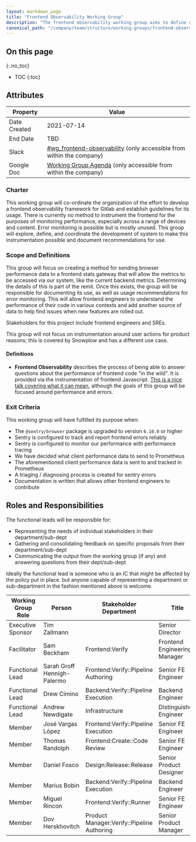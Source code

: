 ```yaml
---
layout: markdown_page
title: "Frontend Observability Working Group"
description: "The frontend observability working group aims to define and create a mechanism for frontend observability at GitLab"
canonical_path: "/company/team/structure/working-groups/frontend-observability/"
---
```


## On this page
{:.no_toc}

- TOC
{:toc}

## Attributes

| Property | Value |
|-|-|
| Date Created | 2021-07-14 |
| End Date | TBD |
| Slack | [#wg_frontend-observability](https://gitlab.slack.com/archives/C0265BTH1EV) (only accessible from within the company) |
| Google Doc | [Working Group Agenda](https://docs.google.com/document/d/1GuW6_IyYgSTi6IFI2adc3lrOJTfVoATkF2maZ5lToqg) (only accessible from within the company) |

### Charter

This working group will co-ordinate the organization of the effort to develop a frontend observability framework for Gitlab and establish guidelines for its usage. There is currently no method to instrument the frontend for the purposes of monitoring performance, especially across a range of devices and content. Error monitoring is possible but is mostly unused. This group will explore, define, and coordinate the development of system to make this instrumentation possible and document recommendations for use.

### Scope and Definitions

This group will focus on creating a method for sending browser performance data to a frontend stats gateway that will allow the metrics to be accessed via our system, like the current backend metrics. Determining the details of this is part of the remit. Once this exists, the group will be responsible for documenting its use, as well as usage recommendations for error monitoring. This will allow frontend engineers to understand the performance of their code in various contexts and add another source of data to help find issues when new features are rolled out.

Stakeholders for this project include frontend engineers and SREs.

This group will not focus on instrumentation around user actions for product reasons; this is covered by Snowplow and has a different use case.

#### Definitions
* **Frontend Observability** describes the process of being able to answer questions about the performance of frontend code "in the wild". It is provided via the instrumentation of frontend Javascript. [This is a nice talk covering what it can mean](https://www.youtube.com/watch?v=VA0b6v9vaEM), although the goals of this group will be focused around performance and errors.

### Exit Criteria

This working group will have fulfilled its purpose when:

* The `@sentry/browser` package is upgraded to version `6.10.0` or higher
* Sentry is configured to track and report frontend errors reliably
* Sentry is configured to monitor our performance with performance tracing
* We have decided what client performance data to send to Prometheus
* The aforementioned client performance data is sent to and tracked in Prometheus
* A triaging / diagnosing process is created for sentry errors
* Documentation is written that allows other frontend engineers to contribute

## Roles and Responsibilities

The functional leads will be responsible for:

* Representing the needs of individual stakeholders in their department/sub-dept
* Gathering and consolidating feedback on specific proposals from their department/sub-dept
* Communicating the output from the working group (if any) and answering questions from their dept/sub-dept

Ideally the functional lead is someone who is an IC that might be affected by the policy put in place. but anyone capable of representing a department or sub-department in the fashion mentioned above is welcome.

| Working Group Role | Person | Stakeholder Department | Title |
|-|-|-|-|
| Executive Sponsor | Tim Zallmann |  | Senior Director |
| Facilitator | Sam Beckham | Frontend:Verify | Frontend Engineering Manager |
| Functional Lead | Sarah Groff Hennigh-Palermo | Frontend:Verify::Pipeline Authoring | Senior FE Engineer |
| Functional Lead | Drew Cimino | Backend:Verify::Pipeline Execution | Backend Engineer |
| Functional Lead | Andrew Newdigate | Infrastructure | Distinguished Engineer |
| Member | José Vargas López | Frontend:Verify::Pipeline Execution | Senior FE Engineer |
| Member | Thomas Randolph | Frontend:Create::Code Review | Senior FE Engineer |
| Member | Daniel Fosco | Design:Release::Release | Senior Product Designer |
| Member | Marius Bobin | Backend:Verify::Pipeline Execution | Backend Engineer |
| Member | Miguel Rincon | Frontend:Verify::Runner | Senior FE Engineer |
| Member | Dov Herskhovitch | Product Manager:Verify::Pipeline Authoring | Senior Product Manager |
